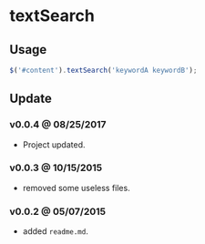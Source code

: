 # textSearch

## Usage

```javascript
$('#content').textSearch('keywordA keywordB');
```

## Update

### v0.0.4 @ 08/25/2017

- Project updated.

### v0.0.3 @ 10/15/2015

- removed some useless files.

### v0.0.2 @ 05/07/2015

- added `readme.md`.
